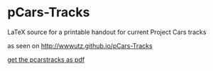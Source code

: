# pCars-Tracks
LaTeX source for a printable handout for current Project Cars tracks 

as seen on http://wwwutz.github.io/pCars-Tracks

[get the pcarstracks as pdf](https://github.com/wwwutz/pCars-Tracks/raw/master/pcarstracks.pdf)
